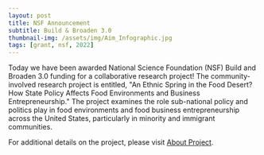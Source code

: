 ```yaml
---
layout: post
title: NSF Announcement
subtitle: Build & Broaden 3.0
thumbnail-img: /assets/img/Aim_Infographic.jpg
tags: [grant, nsf, 2022]
---
```


Today we have been awarded National Science Foundation (NSF) Build and Broaden 3.0 funding for a collaborative research project! The community-involved research project is entitled, "An Ethnic Spring in the Food Desert? How State Policy Affects Food Environments and Business Entrepreneurship." The project examines the role sub-national policy and politics play in food environments and food business entrepreneurship across the United States, particularly in minority and immigrant communities.

For additional details on the project, please visit [About Project](https://statefoodpolicy.github.io/aboutproject/).
